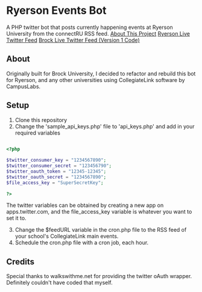 # Ryerson Events Bot
A PHP twitter bot that posts currently happening events at Ryerson University from the connectRU RSS feed.
[About This Project](http://ryda.ca/ryerson-events)
[Ryerson Live Twitter Feed](https://twitter.com/ryersonevents)
[Brock Live Twitter Feed (Version 1 Code)](https://twitter.com/brockuevents)

## About
Originally built for Brock University, I decided to refactor and rebuild this bot for Ryerson, and any other universities using CollegiateLink software by CampusLabs.

## Setup
1. Clone this repository
2. Change the 'sample_api_keys.php' file to 'api_keys.php' and add in your required variables

`````php

<?php
	
$twitter_consumer_key = "1234567890";
$twitter_consumer_secret = "123456790";
$twitter_oauth_token = "12345-12345";
$twitter_oauth_secret = "1234567890";
$file_access_key = "SuperSecretKey";
	
?>

`````

The twitter variables can be obtained by creating a new app on apps.twitter.com, and the file_access_key variable is whatever you want to set it to.

3. Change the $feedURL variable in the cron.php file to the RSS feed of your school's CollegiateLink main events.
4. Schedule the cron.php file with a cron job, each hour.


## Credits
Special thanks to walkswithme.net for providing the twitter oAuth wrapper. Definitely couldn't have coded that myself.
